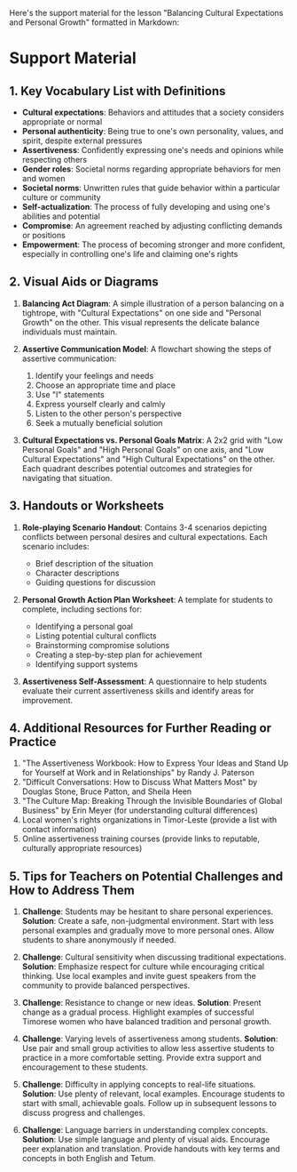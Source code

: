 Here's the support material for the lesson "Balancing Cultural Expectations and Personal Growth" formatted in Markdown:

# Support Material

## 1. Key Vocabulary List with Definitions

- **Cultural expectations**: Behaviors and attitudes that a society considers appropriate or normal
- **Personal authenticity**: Being true to one's own personality, values, and spirit, despite external pressures
- **Assertiveness**: Confidently expressing one's needs and opinions while respecting others
- **Gender roles**: Societal norms regarding appropriate behaviors for men and women
- **Societal norms**: Unwritten rules that guide behavior within a particular culture or community
- **Self-actualization**: The process of fully developing and using one's abilities and potential
- **Compromise**: An agreement reached by adjusting conflicting demands or positions
- **Empowerment**: The process of becoming stronger and more confident, especially in controlling one's life and claiming one's rights

## 2. Visual Aids or Diagrams

1. **Balancing Act Diagram**: A simple illustration of a person balancing on a tightrope, with "Cultural Expectations" on one side and "Personal Growth" on the other. This visual represents the delicate balance individuals must maintain.

2. **Assertive Communication Model**: A flowchart showing the steps of assertive communication:
   1. Identify your feelings and needs
   2. Choose an appropriate time and place
   3. Use "I" statements
   4. Express yourself clearly and calmly
   5. Listen to the other person's perspective
   6. Seek a mutually beneficial solution

3. **Cultural Expectations vs. Personal Goals Matrix**: A 2x2 grid with "Low Personal Goals" and "High Personal Goals" on one axis, and "Low Cultural Expectations" and "High Cultural Expectations" on the other. Each quadrant describes potential outcomes and strategies for navigating that situation.

## 3. Handouts or Worksheets

1. **Role-playing Scenario Handout**: Contains 3-4 scenarios depicting conflicts between personal desires and cultural expectations. Each scenario includes:
   - Brief description of the situation
   - Character descriptions
   - Guiding questions for discussion

2. **Personal Growth Action Plan Worksheet**: A template for students to complete, including sections for:
   - Identifying a personal goal
   - Listing potential cultural conflicts
   - Brainstorming compromise solutions
   - Creating a step-by-step plan for achievement
   - Identifying support systems

3. **Assertiveness Self-Assessment**: A questionnaire to help students evaluate their current assertiveness skills and identify areas for improvement.

## 4. Additional Resources for Further Reading or Practice

1. "The Assertiveness Workbook: How to Express Your Ideas and Stand Up for Yourself at Work and in Relationships" by Randy J. Paterson
2. "Difficult Conversations: How to Discuss What Matters Most" by Douglas Stone, Bruce Patton, and Sheila Heen
3. "The Culture Map: Breaking Through the Invisible Boundaries of Global Business" by Erin Meyer (for understanding cultural differences)
4. Local women's rights organizations in Timor-Leste (provide a list with contact information)
5. Online assertiveness training courses (provide links to reputable, culturally appropriate resources)

## 5. Tips for Teachers on Potential Challenges and How to Address Them

1. **Challenge**: Students may be hesitant to share personal experiences.
   **Solution**: Create a safe, non-judgmental environment. Start with less personal examples and gradually move to more personal ones. Allow students to share anonymously if needed.

2. **Challenge**: Cultural sensitivity when discussing traditional expectations.
   **Solution**: Emphasize respect for culture while encouraging critical thinking. Use local examples and invite guest speakers from the community to provide balanced perspectives.

3. **Challenge**: Resistance to change or new ideas.
   **Solution**: Present change as a gradual process. Highlight examples of successful Timorese women who have balanced tradition and personal growth.

4. **Challenge**: Varying levels of assertiveness among students.
   **Solution**: Use pair and small group activities to allow less assertive students to practice in a more comfortable setting. Provide extra support and encouragement to these students.

5. **Challenge**: Difficulty in applying concepts to real-life situations.
   **Solution**: Use plenty of relevant, local examples. Encourage students to start with small, achievable goals. Follow up in subsequent lessons to discuss progress and challenges.

6. **Challenge**: Language barriers in understanding complex concepts.
   **Solution**: Use simple language and plenty of visual aids. Encourage peer explanation and translation. Provide handouts with key terms and concepts in both English and Tetum.